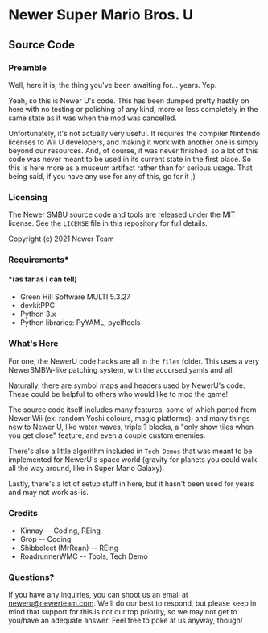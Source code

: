 # Newer Super Mario Bros. U
## Source Code

### Preamble

Well, here it is, the thing you've been awaiting for... years. Yep.

Yeah, so this is Newer U's code. This has been dumped pretty hastily on here with no testing or polishing of any kind, more or less completely in the same state as it was when the mod was cancelled.

Unfortunately, it's not actually very useful. It requires the compiler Nintendo licenses to Wii U developers, and making it work with another one is simply beyond our resources. And, of course, it was never finished, so a lot of this code was never meant to be used in its current state in the first place. So this is here more as a museum artifact rather than for serious usage. That being said, if you have any use for any of this, go for it ;)

### Licensing

The Newer SMBU source code and tools are released under the MIT license.
See the `LICENSE` file in this repository for full details.

Copyright (c) 2021 Newer Team

### Requirements*
#### *(as far as I can tell)

- Green Hill Software MULTI 5.3.27
- devkitPPC
- Python 3.x
- Python libraries: PyYAML, pyelftools

### What's Here

For one, the NewerU code hacks are all in the `files` folder. This uses a very NewerSMBW-like patching system, with the accursed yamls and all.

Naturally, there are symbol maps and headers used by NewerU's code. These could be helpful to others who would like to mod the game! 

The source code itself includes many features, some of which ported from Newer Wii (ex. random Yoshi colours, magic platforms); and many things new to Newer U, like water waves, triple ? blocks, a "only show tiles when you get close" feature, and even a couple custom enemies.

There's also a little algorithm included in `Tech Demos` that was meant to be implemented for NewerU's space world (gravity for planets you could walk all the way around, like in Super Mario Galaxy).

Lastly, there's a lot of setup stuff in here, but it hasn't been used for years and may not work as-is.

### Credits
- Kinnay -- Coding, REing
- Grop -- Coding
- Shibboleet (MrRean) -- REing
- RoadrunnerWMC -- Tools, Tech Demo

### Questions?

If you have any inquiries, you can shoot us an email at <neweru@newerteam.com>. We'll do our best to respond, but please keep in mind that support for this is not our top priority, so we may not get to you/have an adequate answer. Feel free to poke at us anyway, though!

